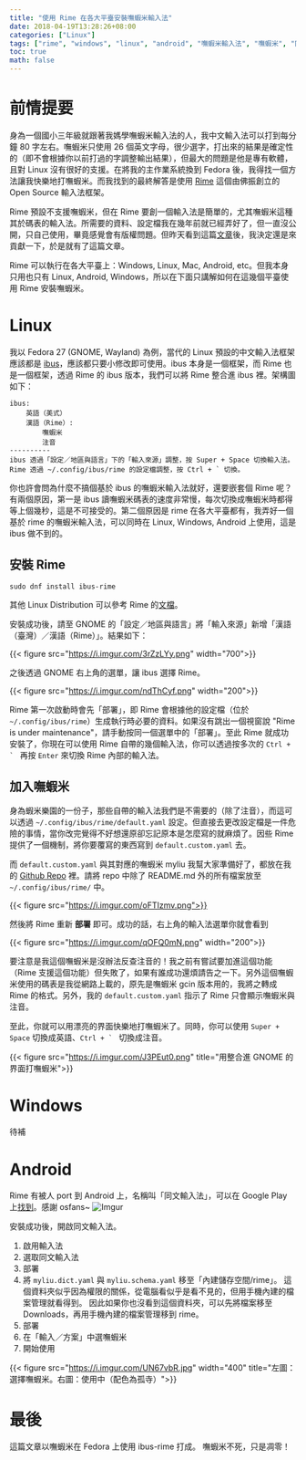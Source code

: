 ```yaml
---
title: "使用 Rime 在各大平臺安裝嘸蝦米輸入法"
date: 2018-04-19T13:28:26+08:00
categories: ["Linux"]
tags: ["rime", "windows", "linux", "android", "嘸蝦米輸入法", "嘸蝦米", "同文輸入法"]
toc: true
math: false
---
```


# 前情提要

身為一個國小三年級就跟著我媽學嘸蝦米輸入法的人，我中文輸入法可以打到每分鐘 80 字左右。嘸蝦米只使用 26 個英文字母，很少選字，打出來的結果是確定性的（即不會根據你以前打過的字調整輸出結果），但最大的問題是他是專有軟體，且對 Linux 沒有很好的支援。在將我的主作業系統換到 Fedora 後，我得找一個方法讓我快樂地打嘸蝦米。而我找到的最終解答是使用 [Rime](http://rime.im/) 這個由佛振創立的 Open Source 輸入法框架。

Rime 預設不支援嘸蝦米，但在 Rime 要創一個輸入法是簡單的，尤其嘸蝦米這種其於碼表的輸入法。所需要的資料、設定檔我在幾年前就已經弄好了，但一直沒公開，只自己使用，畢竟感覺會有版權問題。但昨天看到這篇[文章](https://opinion.udn.com/opinion/story/11723/3091600)後，我決定還是來貢獻一下，於是就有了這篇文章。

Rime 可以執行在各大平臺上：Windows, Linux, Mac, Android, etc。但我本身只用也只有 Linux, Android, Windows，所以在下面只講解如何在這幾個平臺使用 Rime 安裝嘸蝦米。

# Linux

我以 Fedora 27 (GNOME, Wayland) 為例，當代的 Linux 預設的中文輸入法框架應該都是 [ibus](https://github.com/ibus/ibus)，應該都只要小修改即可使用。ibus 本身是一個框架，而 Rime 也是一個框架，透過 Rime 的 ibus 版本，我們可以將 Rime 整合進 ibus 裡。架構圖如下：

```
ibus:
    英語（美式）
    漢語（Rime）:
        嘸蝦米
        注音
----------
ibus 透過「設定／地區與語言」下的「輸入來源」調整，按 Super + Space 切換輸入法。
Rime 透過 ~/.config/ibus/rime 的設定檔調整，按 Ctrl + ` 切換。
```

你也許會問為什麼不搞個基於 ibus 的嘸蝦米輸入法就好，還要嵌套個 Rime 呢？有兩個原因，第一是 ibus 讀嘸蝦米碼表的速度非常慢，每次切換成嘸蝦米時都得等上個幾秒，這是不可接受的。第二個原因是 rime 在各大平臺都有，我弄好一個基於 rime 的嘸蝦米輸入法，可以同時在 Linux, Windows, Android 上使用，這是 ibus 做不到的。

## 安裝 Rime

```
sudo dnf install ibus-rime
```

其他 Linux Distribution 可以參考 Rime 的[文檔](https://github.com/rime/home/wiki/RimeWithIBus)。

安裝成功後，請至 GNOME 的「設定／地區與語言」將「輸入來源」新增「漢語（臺灣）／漢語（Rime）」。結果如下：

{{< figure src="https://i.imgur.com/3rZzLYy.png" width="700">}}

之後透過 GNOME 右上角的選單，讓 ibus 選擇 Rime。

{{< figure src="https://i.imgur.com/ndThCyf.png" width="200">}}

Rime 第一次啟動時會先「部署」，即 Rime 會根據他的設定檔（位於 `~/.config/ibus/rime`）生成執行時必要的資料。如果沒有跳出一個視窗說 "Rime is under maintenance"，請手動按同一個選單中的「部署」。至此 Rime 就成功安裝了，你現在可以使用 Rime 自帶的幾個輸入法，你可以透過按多次的 ``Ctrl + ` `` 再按 `Enter` 來切換 Rime 內部的輸入法。

## 加入嘸蝦米

身為蝦米樂園的一份子，那些自帶的輸入法我們是不需要的（除了注音），而這可以透過 `~/.config/ibus/rime/default.yaml` 設定。但直接去更改設定檔是一件危險的事情，當你改完覺得不好想還原卻忘記原本是怎麼寫的就麻煩了。因些 Rime 提供了一個機制，將你要覆寫的東西寫到 `default.custom.yaml` 去。

而 `default.custom.yaml` 與其對應的嘸蝦米 myliu 我幫大家準備好了，都放在我的 [Github Repo](https://github.com/amoshyc/myliu) 裡。請將 repo 中除了 README.md 外的所有檔案放至 `~/.config/ibus/rime/` 中。

{{< figure src="https://i.imgur.com/oFTIzmv.png">}}

然後將 Rime 重新 **部署** 即可。成功的話，右上角的輸入法選單你就會看到

{{< figure src="https://i.imgur.com/qOFQ0mN.png" width="200">}}

要注意是我這個嘸蝦米是沒辦法反查注音的！我之前有嘗試要加進這個功能（Rime 支援這個功能）但失敗了，如果有誰成功還煩請告之一下。另外這個嘸蝦米使用的碼表是我從網路上載的，原先是嘸蝦米 gcin 版本用的，我將之轉成 Rime 的格式。另外，我的 `default.custom.yaml` 指示了 Rime 只會顯示嘸蝦米與注音。

至此，你就可以用漂亮的界面快樂地打嘸蝦米了。同時，你可以使用 `Super + Space` 切換成英語、``Ctrl + ` `` 切換成注音。

{{< figure src="https://i.imgur.com/J3PEut0.png" title="用整合進 GNOME 的界面打嘸蝦米">}}

# Windows

待補

# Android

Rime 有被人 port 到 Android 上，名稱叫「同文輸入法」，可以在 Google Play 上[找到](https://play.google.com/store/apps/details?id=com.osfans.trime&hl=zh_TW)。感謝 osfans~
![Imgur](https://i.imgur.com/l52aptT.png)

安裝成功後，開啟同文輸入法。

1. 啟用輸入法
2. 選取同文輸入法
3. 部署
4. 將 `myliu.dict.yaml` 與 `myliu.schema.yaml` 移至「內建儲存空間/rime」。
    這個資料夾似乎因為權限的關係，從電腦看似乎是看不見的，但用手機內建的檔案管理就看得到。
    因此如果你也沒看到這個資料夾，可以先將檔案移至 Downloads，再用手機內建的檔案管理移到 rime。
5. 部署
6. 在「輸入／方案」中選嘸蝦米
7. 開始使用

{{< figure src="https://i.imgur.com/UN67vbR.jpg" width="400" title="左圖：選擇嘸蝦米。右圖：使用中（配色為孤寺）">}}


# 最後

這篇文章以嘸蝦米在 Fedora 上使用 ibus-rime 打成。
嘸蝦米不死，只是凋零！
